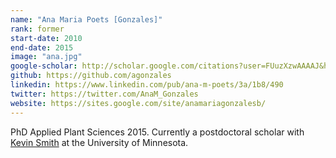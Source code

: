 ```yaml
---
name: "Ana Maria Poets [Gonzales]"
rank: former
start-date: 2010
end-date: 2015
image: "ana.jpg"
google-scholar: http://scholar.google.com/citations?user=FUuzXzwAAAAJ&hl=en
github: https://github.com/agonzales
linkedin: https://www.linkedin.com/pub/ana-m-poets/3a/1b8/490
twitter: https://twitter.com/AnaM_Gonzales
website: https://sites.google.com/site/anamariagonzalesb/
---
```


PhD Applied Plant Sciences 2015.
Currently a postdoctoral scholar with <a href="http://smithlab.cfans.umn.edu/" rel="external">Kevin Smith</a> at the University of Minnesota.